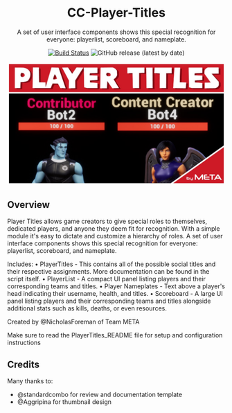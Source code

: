 <div align="center">

# CC-Player-Titles

A set of user interface components shows this special recognition for everyone: playerlist, scoreboard, and nameplate.

[![Build Status](https://github.com/Core-Team-META/CC-Player-Titles/workflows/CI/badge.svg)](https://github.com/Core-Team-META/CC-Player-Titles/actions/workflows/ci.yml?query=workflow%3ACI%29)
![GitHub release (latest by date)](https://img.shields.io/github/v/release/Core-Team-META/CC-Player-Titles?style=plastic)

![TitleCard](/Screenshots/TitleCard.jpg)

</div>

## Overview

Player Titles allows game creators to give special roles to themselves, dedicated players, and anyone they deem fit for recognition. With a simple module it's easy to dictate and customize a hierarchy of roles. A set of user interface components shows this special recognition for everyone: playerlist, scoreboard, and nameplate.

Includes:
• PlayerTitles - This contains all of the possible social titles and their respective assignments. More documentation can be found in the script itself.
• PlayerList - A compact UI panel listing players and their corresponding teams and titles.
• Player Nameplates - Text above a player's head indicating their username, health, and titles.
• Scoreboard - A large UI panel listing players and their corresponding teams and titles alongside additional stats such as kills, deaths, or even resources.

Created by @NicholasForeman of Team META

Make sure to read the PlayerTitles_README file for setup and configuration instructions

## Credits

Many thanks to:

- @standardcombo for review and documentation template
- @Aggripina for thumbnail design

